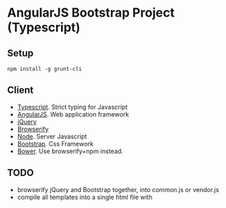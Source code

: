 AngularJS Bootstrap Project (Typescript)
========================================

Setup
-----

    npm install -g grunt-cli

Client
------
* [Typescript](http://www.typescriptlang.org/). Strict typing for Javascript
* [AngularJS](http://angularjs.org/). Web application framework
* [jQuery](http://jquery.com/)
* [Browserify](http://browserify.org/)
* [Node](http://nodejs.org/). Server Javascript
* [Bootstrap](http://getbootstrap.com/). Css Framework
* [Bower](https://github.com/bower/bower). Use browserify+npm instead.

TODO
----

- browserify jQuery and Bootstrap together, into common.js or vendor.js
- compile all templates into a single html file with <script> tags

Tasks
-----

### Install Dependencies

    npm install
    grunt install

### Build, Start the server, Live compile, and Live reload

    grunt

### Live reload on save

1. Install this chrome plugin https://chrome.google.com/webstore/detail/livereload/jnihajbhpnppcggbcgedagnkighmdlei?hl=en, or uncomment the `<script>` tag in `index.html`
2. Open the web page and your text editor side-by-side
3. Edit any file, watch grunt recompile and automatically reload the web page when it is done

### Install Definitely Typed dependencies

They are installed automatically with [TPM](http://github.com/seanhess/tpm). Install with `npm install -g tpm`, then they will be installed to `server/types` and `public/app/types` whenever you run `grunt install`.

If you just installed a new npm module, run 'grunt tpm' to install them. 

### Front end Dependencies

We want to compile all dependencies into one file, and make them available through external to the rest of the program. These do not change nearly as often as the app itself, and it's too slow otherwise. https://github.com/eugeneware/bower-resolve

Types of dependencies:
- big front-end libraries: jQuery, AngularJS (NPM)
- big front-end libraries that no one depends on: bootstrap 
- pure Javascript code: Underscore, base64, uuid generation? (NPM)

Plan: 
1. Automatically bundle any NPM dependencies with browserify. 
2. Include any bower dependencies by hand.

The idea is to SHARE code between client and server. It's all just Javascript. So the entire APP depends on them, not separately. 

Disadvantage: there's no way to separate the dependency lists. Would be nice for index generation.

